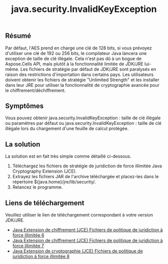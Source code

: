 ﻿---
title: java.security.InvalidKeyException
type: docs
weight: 10
url: /fr/java/java-security-invalidkeyexception/
---
## **Résumé**
Par défaut, l'AES prend en charge une clé de 128 bits, si vous prévoyez d'utiliser une clé de 192 ou 256 bits, le compilateur Java lancera une exception de taille de clé illégale. Cela n'est pas dû à un bogue de Aspose.Cells API, mais plutôt à la fonctionnalité limitée de JDK/JRE lui-même. Les fichiers de stratégie par défaut de JDK/JRE sont paralysés en raison des restrictions d'importation dans certains pays. Les utilisateurs doivent obtenir les fichiers de stratégie "Unlimited Strength" et les installer dans leur JRE pour utiliser la fonctionnalité de cryptographie avancée pour le chiffrement/déchiffrement.
## **Symptômes**
 Vous pouvez obtenir java.security.InvalidKeyException : taille de clé illégale ou paramètres par défaut ou java.security.InvalidKeyException : taille de clé illégale lors du chargement d'une feuille de calcul protégée.
## **La solution**
La solution est en fait très simple comme détaillé ci-dessous.

1. Téléchargez les fichiers de stratégie de juridiction de force illimitée Java Cryptography Extension (JCE).
1. Extrayez les fichiers JAR de l'archive téléchargée et placez-les dans le répertoire ${java.home}/jre/lib/security/.
1. Relancez le programme.
## **Liens de téléchargement**
Veuillez utiliser le lien de téléchargement correspondant à votre version JDK/JRE.

- [Java Extension de chiffrement (JCE) Fichiers de politique de juridiction à force illimitée 6](https://www.oracle.com/java/technologies/jce-6-download.html)
- [Java Extension de chiffrement (JCE) Fichiers de politique de juridiction à force illimitée 7](https://www.oracle.com/java/technologies/jce-7-download.html)
- [Java Extension de cryptographie (JCE) Fichiers de politique de juridiction à force illimitée 8](https://www.oracle.com/java/technologies/javase-jce8-downloads.html)
